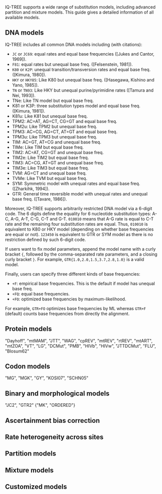 
IQ-TREE supports a wide range of substitution models, including advanced partition and mixture models. This guide gives a detailed information of all available models.

DNA models
----------

IQ-TREE includes all common DNA models including (with citations):

* `JC` or `JC69`: equal rates and equal base frequencies ([Jukes and Cantor, 1969]).
* `F81`: equal rates but unequal base freq. ([Felsenstein, 1981]).
* `K80` or `K2P`: unequal transition/transversion rates and equal base freq. ([Kimura, 1980]).
* `HKY` or `HKY85`: Like K80 but unequal base freq. ([Hasegawa, Kishino and Yano, 1985]).
* `TN` or `TN93`: Like HKY but unequal purine/pyrimidine rates ([Tamura and Nei, 1993]).
* TNe: Like TN model but equal base freq.
* K81 or K3P: three substitution types model and equal base freq. ([Kimura, 1981]).
* K81u: Like K81 but unequal base freq.
* TPM2: AC=AT, AG=CT, CG=GT and equal base freq.
* TPM2u: Like TPM2 but unequal base freq.
* TPM3: AC=CG, AG=CT, AT=GT and equal base freq.
* TPM3u: Like TPM3 but unequal base freq.
* TIM: AC=GT, AT=CG and unequal base freq.
* TIMe: Like TIM but equal base freq.
* TIM2: AC=AT, CG=GT and unequal base freq.
* TIM2e: Like TIM2 but equal base freq.
* TIM3: AC=CG, AT=GT and unequal base freq.
* TIM3e: Like TIM3 but equal base freq.
* TVM: AG=CT and unequal base freq.
* TVMe: Like TVM but equal base freq.
* SYM: Symmetric model with unequal rates and equal base freq. ([Zharkihk, 1994]).
* GTR: General time reversible model with unequal rates and unequal base freq. ([Tavare, 1986]).

Moreover, IQ-TREE supports arbitrarily restricted DNA model via a 6-digit code. The 6 digits define the equality for 6 nucleotide substitution types: A-C, A-G, A-T, C-G, C-T and G-T. `010010` means that A-G rate is equal to C-T rate and the remaining four substitution rates are equal. Thus, `010010` is equivalent to K80 or HKY model (depending on whether base frequencies are equal or not). `123450` is equivalent to GTR or SYM model as there is no restriction defined by such 6-digit code.

If users want to fix model parameters, append the model name with a curly bracket `{`, followed by the comma-separated rate parameters, and a closing curly bracket `}`. For example, `GTR{1.0,2.0,1.5,3.7,2.8,1.0}` is a valid model.


Finally, users can specify three different kinds of base frequencies:

* `+F`: empirical base frequencies. This is the default if model has unequal base freq.
* `+FQ`: equal base frequencies.
* `+FO`: optimized base frequencies by maximum-likelihood.

For example, `GTR+FO` optimizes base frequencies by ML whereas `GTR+F` (default) counts base frequencies from directly the alignment.


Protein models
--------------

"Dayhoff", "mtMAM", "JTT", "WAG",
		"cpREV", "mtREV", "rtREV", "mtART", "mtZOA", "VT", "LG", "DCMut", "PMB",
		"HIVb", "HIVw", "JTTDCMut", "FLU", "Blosum62"
        
Codon models
------------

"MG", "MGK", "GY", "KOSI07", "SCHN05"

Binary and morphological models
-------------------------------

"JC2", "GTR2"
{"MK", "ORDERED"}


Ascertainment bias correction
-----------------------------


Rate heterogeneity across sites
-------------------------------



Partition models
----------------


Mixture models
--------------


Customized models
-----------------

